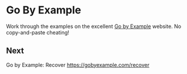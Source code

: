 
# Go By Example

Work through the examples on the excellent [Go by Example](https://gobyexample.com/)
website. No copy-and-paste cheating!


## Next

Go by Example: Recover
https://gobyexample.com/recover
